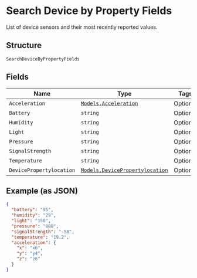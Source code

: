 
# Search Device by Property Fields

List of device sensors and their most recently reported values.

## Structure

`SearchDeviceByPropertyFields`

## Fields

| Name | Type | Tags | Description |
|  --- | --- | --- | --- |
| `Acceleration` | [`Models.Acceleration`](../../doc/models/acceleration.md) | Optional | - |
| `Battery` | `string` | Optional | - |
| `Humidity` | `string` | Optional | - |
| `Light` | `string` | Optional | - |
| `Pressure` | `string` | Optional | - |
| `SignalStrength` | `string` | Optional | - |
| `Temperature` | `string` | Optional | - |
| `DevicePropertylocation` | [`Models.DevicePropertylocation`](../../doc/models/device-propertylocation.md) | Optional | - |

## Example (as JSON)

```json
{
  "battery": "95",
  "humidity": "29",
  "light": "150",
  "pressure": "888",
  "signalStrength": "-58",
  "temperature": "19.2",
  "acceleration": {
    "x": "x6",
    "y": "y4",
    "z": "z6"
  }
}
```

